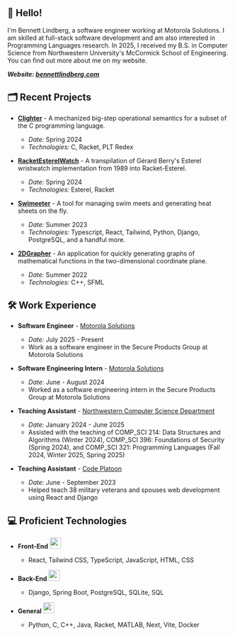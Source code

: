 ## 👋 Hello!

I'm Bennett Lindberg, a software engineer working at Motorola Solutions. I am skilled at full-stack software development and am also interested in Programming Languages research. In 2025, I received my B.S. in Computer Science from Northwestern University's McCormick School of Engineering. You can find out more about me on my website.

***Website: [bennettlindberg.com](https://bennettlindberg.com)***

## 🗂️ Recent Projects

- **[Clighter](https://github.com/bennettlindberg/Clighter)** - A mechanized big-step operational semantics for a subset of the C programming language.
  - _Date:_ Spring 2024
  - _Technologies:_ C, Racket, PLT Redex
 
- **[RacketEsterelWatch](https://github.com/bennettlindberg/RacketEsterelWatch)** - A transpilation of Gérard Berry's Esterel wristwatch implementation from 1989 into Racket-Esterel.
  - _Date:_ Spring 2024
  - _Technologies:_ Esterel, Racket

- **[Swimeeter](https://github.com/bennettlindberg/Swimeeter)** - A tool for managing swim meets and generating heat sheets on the fly.
  - _Date:_ Summer 2023
  - _Technologies:_ Typescript, React, Tailwind, Python, Django, PostgreSQL, and a handful more.

- **[2DGrapher](https://github.com/bennettlindberg/2DGrapher)** - An application for quickly generating graphs of mathematical functions in the two-dimensional coordinate plane.
  - _Date:_ Summer 2022
  - _Technologies:_ C++, SFML
 
## 🛠️ Work Experience

- **Software Engineer** - [Motorola Solutions](https://www.motorolasolutions.com/en_us.html)
  - _Date:_ July 2025 - Present
  - Work as a software engineer in the Secure Products Group at Motorola Solutions

- **Software Engineering Intern** - [Motorola Solutions](https://www.motorolasolutions.com/en_us.html)
  - _Date:_ June - August 2024
  - Worked as a software engineering intern in the Secure Products Group at Motorola Solutions
 
- **Teaching Assistant** - [Northwestern Computer Science Department](https://www.mccormick.northwestern.edu/computer-science/)
  - _Date:_ January 2024 - June 2025
  - Assisted with the teaching of COMP_SCI 214: Data Structures and Algorithms (Winter 2024), COMP_SCI 396: Foundations of Security (Spring 2024), and COMP_SCI 321: Programming Languages (Fall 2024, Winter 2025, Spring 2025)

- **Teaching Assistant** - [Code Platoon](https://www.codeplatoon.org/)
  - _Date:_ June - September 2023
  - Helped teach 38 military veterans and spouses web development using React and Django

## 💻 Proficient Technologies

- **Front-End** <a href="https://skillicons.dev"><img height="25" src="https://skillicons.dev/icons?i=react,tailwind,ts,js,html,css&theme=light" /></a>
  - React, Tailwind CSS, TypeScript, JavaScript, HTML, CSS

- **Back-End** <a href="https://skillicons.dev"><img height="25" src="https://skillicons.dev/icons?i=django,spring,postgres,sqlite&theme=light" /></a>
  - Django, Spring Boot, PostgreSQL, SQLite, SQL

- **General** <a href="https://skillicons.dev"><img height="25" src="https://skillicons.dev/icons?i=python,c,cpp,java,matlab,next,vite,docker&theme=light" /></a>
  - Python, C, C++, Java, Racket, MATLAB, Next, Vite, Docker
